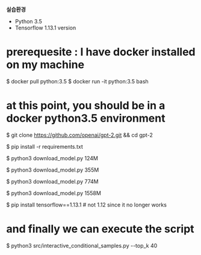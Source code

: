 **실습환경**

- Python 3.5
- Tensorflow 1.13.1 version

# prerequesite : I have docker installed on my machine 

$ docker pull python:3.5
$ docker run -it python:3.5 bash

# at this point, you should be in a docker python3.5 environment 

$ git clone https://github.com/openai/gpt-2.git && cd gpt-2

$ pip install -r requirements.txt 

$ python3 download_model.py 124M

$ python3 download_model.py 355M

$ python3 download_model.py 774M

$ python3 download_model.py 1558M

$ pip install tensorflow==1.13.1 # not 1.12 since it no longer works

# and finally we can execute the script 

$ python3 src/interactive_conditional_samples.py --top_k 40
